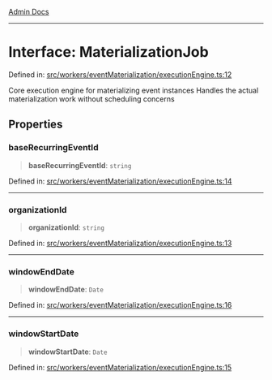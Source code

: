 [Admin Docs](/)

***

# Interface: MaterializationJob

Defined in: [src/workers/eventMaterialization/executionEngine.ts:12](https://github.com/gautam-divyanshu/talawa-api/blob/22f85ff86fcf5f38b53dcdb9fe90ab33ea32d944/src/workers/eventMaterialization/executionEngine.ts#L12)

Core execution engine for materializing event instances
Handles the actual materialization work without scheduling concerns

## Properties

### baseRecurringEventId

> **baseRecurringEventId**: `string`

Defined in: [src/workers/eventMaterialization/executionEngine.ts:14](https://github.com/gautam-divyanshu/talawa-api/blob/22f85ff86fcf5f38b53dcdb9fe90ab33ea32d944/src/workers/eventMaterialization/executionEngine.ts#L14)

***

### organizationId

> **organizationId**: `string`

Defined in: [src/workers/eventMaterialization/executionEngine.ts:13](https://github.com/gautam-divyanshu/talawa-api/blob/22f85ff86fcf5f38b53dcdb9fe90ab33ea32d944/src/workers/eventMaterialization/executionEngine.ts#L13)

***

### windowEndDate

> **windowEndDate**: `Date`

Defined in: [src/workers/eventMaterialization/executionEngine.ts:16](https://github.com/gautam-divyanshu/talawa-api/blob/22f85ff86fcf5f38b53dcdb9fe90ab33ea32d944/src/workers/eventMaterialization/executionEngine.ts#L16)

***

### windowStartDate

> **windowStartDate**: `Date`

Defined in: [src/workers/eventMaterialization/executionEngine.ts:15](https://github.com/gautam-divyanshu/talawa-api/blob/22f85ff86fcf5f38b53dcdb9fe90ab33ea32d944/src/workers/eventMaterialization/executionEngine.ts#L15)
